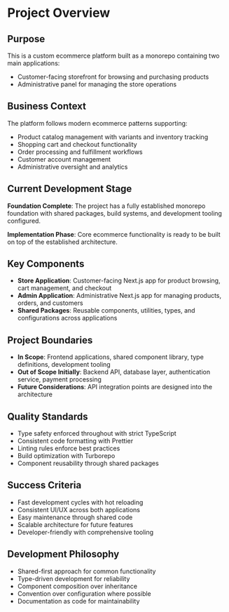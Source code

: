 # Project Overview

## Purpose
This is a custom ecommerce platform built as a monorepo containing two main applications:
- Customer-facing storefront for browsing and purchasing products
- Administrative panel for managing the store operations

## Business Context
The platform follows modern ecommerce patterns supporting:
- Product catalog management with variants and inventory tracking
- Shopping cart and checkout functionality
- Order processing and fulfillment workflows
- Customer account management
- Administrative oversight and analytics

## Current Development Stage
**Foundation Complete**: The project has a fully established monorepo foundation with shared packages, build systems, and development tooling configured.

**Implementation Phase**: Core ecommerce functionality is ready to be built on top of the established architecture.

## Key Components
- **Store Application**: Customer-facing Next.js app for product browsing, cart management, and checkout
- **Admin Application**: Administrative Next.js app for managing products, orders, and customers
- **Shared Packages**: Reusable components, utilities, types, and configurations across applications

## Project Boundaries
- **In Scope**: Frontend applications, shared component library, type definitions, development tooling
- **Out of Scope Initially**: Backend API, database layer, authentication service, payment processing
- **Future Considerations**: API integration points are designed into the architecture

## Quality Standards
- Type safety enforced throughout with strict TypeScript
- Consistent code formatting with Prettier
- Linting rules enforce best practices
- Build optimization with Turborepo
- Component reusability through shared packages

## Success Criteria
- Fast development cycles with hot reloading
- Consistent UI/UX across both applications
- Easy maintenance through shared code
- Scalable architecture for future features
- Developer-friendly with comprehensive tooling

## Development Philosophy
- Shared-first approach for common functionality
- Type-driven development for reliability
- Component composition over inheritance
- Convention over configuration where possible
- Documentation as code for maintainability